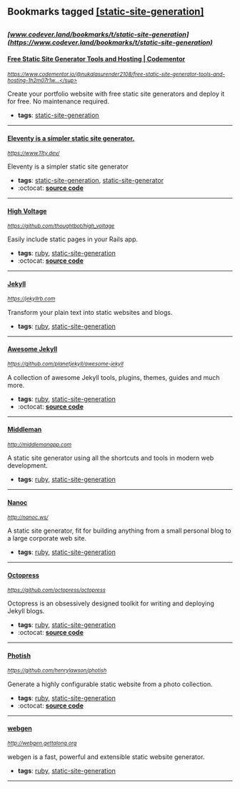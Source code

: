 ## Bookmarks tagged [[static-site-generation]](https://www.codever.land/search?q=[static-site-generation])

_<sup><sup>[www.codever.land/bookmarks/t/static-site-generation](https://www.codever.land/bookmarks/t/static-site-generation)</sup></sup>_
---
#### [Free Static Site Generator Tools and Hosting | Codementor](https://www.codementor.io/@nukalasurender2108/free-static-site-generator-tools-and-hosting-1h2m07r1w8)
_<sup>https://www.codementor.io/@nukalasurender2108/free-static-site-generator-tools-and-hosting-1h2m07r1w...</sup>_

Create your portfolio website with free static site generators and deploy it for free. No maintenance required.
* **tags**: [static-site-generation](../tagged/static-site-generation.md)
---
#### [Eleventy is a simpler static site generator.](https://www.11ty.dev/)
_<sup>https://www.11ty.dev/</sup>_

Eleventy is a simpler static site generator
* **tags**: [static-site-generation](../tagged/static-site-generation.md), [static-site-generator](../tagged/static-site-generator.md)
* :octocat: **[source code](https://github.com/11ty/eleventy/)**
---
#### [High Voltage](https://github.com/thoughtbot/high_voltage)
_<sup>https://github.com/thoughtbot/high_voltage</sup>_

Easily include static pages in your Rails app.
* **tags**: [ruby](../tagged/ruby.md), [static-site-generation](../tagged/static-site-generation.md)
* :octocat: **[source code](https://github.com/thoughtbot/high_voltage)**
---
#### [Jekyll](https://jekyllrb.com)
_<sup>https://jekyllrb.com</sup>_

Transform your plain text into static websites and blogs.
* **tags**: [ruby](../tagged/ruby.md), [static-site-generation](../tagged/static-site-generation.md)
---
#### [Awesome Jekyll](https://github.com/planetjekyll/awesome-jekyll)
_<sup>https://github.com/planetjekyll/awesome-jekyll</sup>_

A collection of awesome Jekyll tools, plugins, themes, guides and much more.
* **tags**: [ruby](../tagged/ruby.md), [static-site-generation](../tagged/static-site-generation.md)
* :octocat: **[source code](https://github.com/planetjekyll/awesome-jekyll)**
---
#### [Middleman](http://middlemanapp.com)
_<sup>http://middlemanapp.com</sup>_

A static site generator using all the shortcuts and tools in modern web development.
* **tags**: [ruby](../tagged/ruby.md), [static-site-generation](../tagged/static-site-generation.md)
---
#### [Nanoc](http://nanoc.ws/)
_<sup>http://nanoc.ws/</sup>_

A static site generator, fit for building anything from a small personal blog to a large corporate web site.
* **tags**: [ruby](../tagged/ruby.md), [static-site-generation](../tagged/static-site-generation.md)
---
#### [Octopress](https://github.com/octopress/octopress)
_<sup>https://github.com/octopress/octopress</sup>_

Octopress is an obsessively designed toolkit for writing and deploying Jekyll blogs.
* **tags**: [ruby](../tagged/ruby.md), [static-site-generation](../tagged/static-site-generation.md)
* :octocat: **[source code](https://github.com/octopress/octopress)**
---
#### [Photish](https://github.com/henrylawson/photish)
_<sup>https://github.com/henrylawson/photish</sup>_

Generate a highly configurable static website from a photo collection.
* **tags**: [ruby](../tagged/ruby.md), [static-site-generation](../tagged/static-site-generation.md)
* :octocat: **[source code](https://github.com/henrylawson/photish)**
---
#### [webgen](http://webgen.gettalong.org)
_<sup>http://webgen.gettalong.org</sup>_

webgen is a fast, powerful and extensible static website generator.
* **tags**: [ruby](../tagged/ruby.md), [static-site-generation](../tagged/static-site-generation.md)
---
